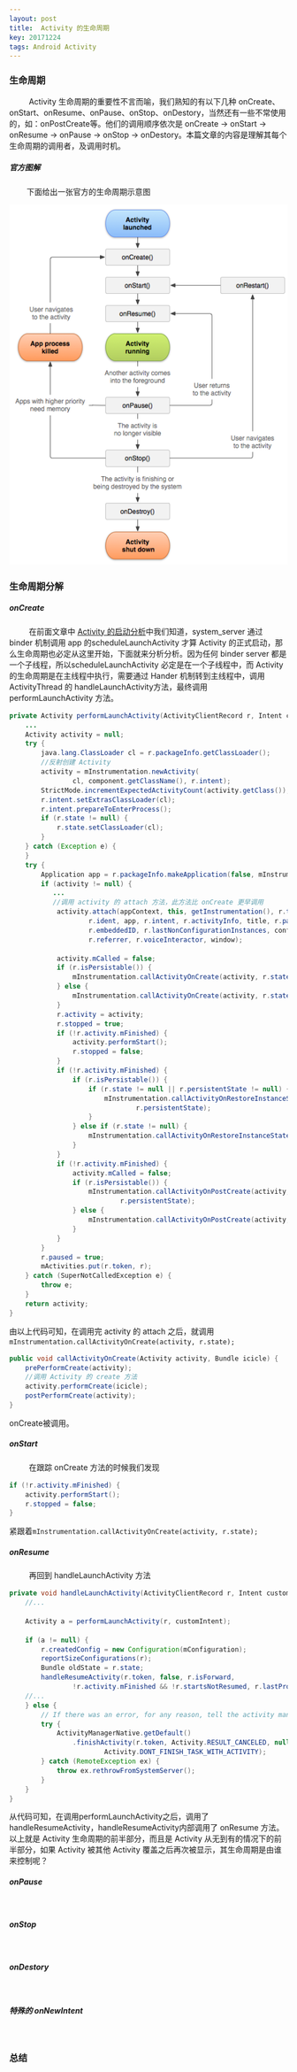 ```yaml
---
layout: post
title:  Activity 的生命周期
key: 20171224
tags: Android Activity
---
```


### <i class="fa fa-rebel fa-1x" aria-hidden="true"></i>  生命周期
&nbsp;&nbsp;&nbsp;&nbsp;&nbsp;&nbsp;&nbsp;&nbsp;
Activity 生命周期的重要性不言而喻，我们熟知的有以下几种 onCreate、onStart、onResume、onPause、onStop、onDestory，当然还有一些不常使用的，如：onPostCreate等。他们的调用顺序依次是 onCreate -> onStart -> onResume -> onPause -> onStop -> onDestory。本篇文章的内容是理解其每个生命周期的调用者，及调用时机。
##### <i class="fa fa-star" aria-hidden="true"></i> 官方图解
&nbsp;&nbsp;&nbsp;&nbsp;&nbsp;&nbsp;&nbsp;&nbsp;下面给出一张官方的生命周期示意图

![](/assets/activitylifecycle/activity_lifecycle.png)

### <i class="fa fa-rebel fa-1x" aria-hidden="true"></i> 生命周期分解
##### <i class="fa fa-star" aria-hidden="true"></i> onCreate
&nbsp;&nbsp;&nbsp;&nbsp;&nbsp;&nbsp;&nbsp;&nbsp;
在前面文章中 [Activity 的启动分析]()中我们知道，system_server 通过 binder 机制调用 app 的scheduleLaunchActivity 才算 Activity 的正式启动，那么生命周期也必定从这里开始，下面就来分析分析。因为任何 binder server 都是一个子线程，所以scheduleLaunchActivity 必定是在一个子线程中，而 Activity 的生命周期是在主线程中执行，需要通过 Hander 机制转到主线程中，调用 ActivityThread 的 handleLaunchActivity方法，最终调用 performLaunchActivity 方法。
```java
private Activity performLaunchActivity(ActivityClientRecord r, Intent customIntent) {
	...
    Activity activity = null;
    try {
        java.lang.ClassLoader cl = r.packageInfo.getClassLoader();
        //反射创建 Activity
        activity = mInstrumentation.newActivity(
                cl, component.getClassName(), r.intent);
        StrictMode.incrementExpectedActivityCount(activity.getClass());
        r.intent.setExtrasClassLoader(cl);
        r.intent.prepareToEnterProcess();
        if (r.state != null) {
            r.state.setClassLoader(cl);
        }
    } catch (Exception e) {
    }
    try {
        Application app = r.packageInfo.makeApplication(false, mInstrumentation);
        if (activity != null) {
           ...
           //调用 activity 的 attach 方法，此方法比 onCreate 更早调用
            activity.attach(appContext, this, getInstrumentation(), r.token,
                    r.ident, app, r.intent, r.activityInfo, title, r.parent,
                    r.embeddedID, r.lastNonConfigurationInstances, config,
                    r.referrer, r.voiceInteractor, window);

            activity.mCalled = false;
            if (r.isPersistable()) {
                mInstrumentation.callActivityOnCreate(activity, r.state, r.persistentState);
            } else {
                mInstrumentation.callActivityOnCreate(activity, r.state);
            }
            r.activity = activity;
            r.stopped = true;
            if (!r.activity.mFinished) {
                activity.performStart();
                r.stopped = false;
            }
            if (!r.activity.mFinished) {
                if (r.isPersistable()) {
                    if (r.state != null || r.persistentState != null) {
                        mInstrumentation.callActivityOnRestoreInstanceState(activity, r.state,
                                r.persistentState);
                    }
                } else if (r.state != null) {
                    mInstrumentation.callActivityOnRestoreInstanceState(activity, r.state);
                }
            }
            if (!r.activity.mFinished) {
                activity.mCalled = false;
                if (r.isPersistable()) {
                    mInstrumentation.callActivityOnPostCreate(activity, r.state,
                            r.persistentState);
                } else {
                    mInstrumentation.callActivityOnPostCreate(activity, r.state);
                }
            }
        }
        r.paused = true;
        mActivities.put(r.token, r);
    } catch (SuperNotCalledException e) {
        throw e;
    }
    return activity;
}
```
由以上代码可知，在调用完 activity 的 attach 之后，就调用`mInstrumentation.callActivityOnCreate(activity, r.state);`
```java
public void callActivityOnCreate(Activity activity, Bundle icicle) {
    prePerformCreate(activity);
    //调用 Activity 的 create 方法
    activity.performCreate(icicle);
    postPerformCreate(activity);
}

```
onCreate被调用。
##### <i class="fa fa-star" aria-hidden="true"></i> onStart
&nbsp;&nbsp;&nbsp;&nbsp;&nbsp;&nbsp;&nbsp;&nbsp;
在跟踪 onCreate 方法的时候我们发现
```java
if (!r.activity.mFinished) {
    activity.performStart();
    r.stopped = false;
}
```
紧跟着`mInstrumentation.callActivityOnCreate(activity, r.state);`
##### <i class="fa fa-star" aria-hidden="true"></i> onResume
&nbsp;&nbsp;&nbsp;&nbsp;&nbsp;&nbsp;&nbsp;&nbsp;
再回到 handleLaunchActivity 方法
```java
private void handleLaunchActivity(ActivityClientRecord r, Intent customIntent, String reason) {
    //...

    Activity a = performLaunchActivity(r, customIntent);

    if (a != null) {
        r.createdConfig = new Configuration(mConfiguration);
        reportSizeConfigurations(r);
        Bundle oldState = r.state;
        handleResumeActivity(r.token, false, r.isForward,
                !r.activity.mFinished && !r.startsNotResumed, r.lastProcessedSeq, reason);
	//...
    } else {
        // If there was an error, for any reason, tell the activity manager to stop us.
        try {
            ActivityManagerNative.getDefault()
                .finishActivity(r.token, Activity.RESULT_CANCELED, null,
                        Activity.DONT_FINISH_TASK_WITH_ACTIVITY);
        } catch (RemoteException ex) {
            throw ex.rethrowFromSystemServer();
        }
    }
}
```
从代码可知，在调用performLaunchActivity之后，调用了 handleResumeActivity，handleResumeActivity内部调用了 onResume 方法。<br>
以上就是 Activity 生命周期的前半部分，而且是 Activity 从无到有的情况下的前半部分，如果 Activity 被其他 Activity 覆盖之后再次被显示，其生命周期是由谁来控制呢？
##### <i class="fa fa-star" aria-hidden="true"></i> onPause
&nbsp;&nbsp;&nbsp;&nbsp;&nbsp;&nbsp;&nbsp;&nbsp;
##### <i class="fa fa-star" aria-hidden="true"></i> onStop
&nbsp;&nbsp;&nbsp;&nbsp;&nbsp;&nbsp;&nbsp;&nbsp;
##### <i class="fa fa-star" aria-hidden="true"></i> onDestory
&nbsp;&nbsp;&nbsp;&nbsp;&nbsp;&nbsp;&nbsp;&nbsp;
##### <i class="fa fa-star" aria-hidden="true"></i> 特殊的 onNewIntent
&nbsp;&nbsp;&nbsp;&nbsp;&nbsp;&nbsp;&nbsp;&nbsp;
### <i class="fa fa-rebel fa-1x" aria-hidden="true"></i> 总结

